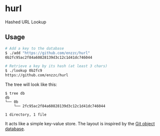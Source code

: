 # hurl

Hashed URL Lookup


## Usage

```bash
# Add a key to the database
$ ./add "https://github.com/enzzc/hurl"
0b2fc95ac2f84a60828139d3c12c1d41dc746044

# Retrieve a key by its hash (at least 3 chars)
$ ./lookup 0b2fc9
https://github.com/enzzc/hurl
```

The tree will look like this:

```console
$ tree db
db
└── 0b
    └── 2fc95ac2f84a60828139d3c12c1d41dc746044

1 directory, 1 file
```

It acts like a simple key-value store. The layout is inspired by the [Git object database](https://git-scm.com/book/en/v2/Git-Internals-Git-Objects).
